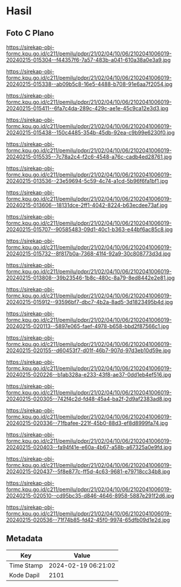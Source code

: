 # Hasil

## Foto C Plano

https://sirekap-obj-formc.kpu.go.id/c211/pemilu/pdpr/21/02/04/10/06/2102041006019-20240215-015304--f44357f6-7a57-483b-a041-610a38a0e3a9.jpg

https://sirekap-obj-formc.kpu.go.id/c211/pemilu/pdpr/21/02/04/10/06/2102041006019-20240215-015338--ab09b5c8-16e5-4488-b708-91e6aa7f2054.jpg

https://sirekap-obj-formc.kpu.go.id/c211/pemilu/pdpr/21/02/04/10/06/2102041006019-20240215-015411--6fa7c4da-289c-429c-ae1e-45c9ca12e3d3.jpg

https://sirekap-obj-formc.kpu.go.id/c211/pemilu/pdpr/21/02/04/10/06/2102041006019-20240215-015438--150c4485-354b-45db-92ea-c9b99e6230f0.jpg

https://sirekap-obj-formc.kpu.go.id/c211/pemilu/pdpr/21/02/04/10/06/2102041006019-20240215-015535--7c78a2c4-f2c6-4548-a76c-cadb4ed28761.jpg

https://sirekap-obj-formc.kpu.go.id/c211/pemilu/pdpr/21/02/04/10/06/2102041006019-20240215-013536--23e59694-5c59-4c74-a1cd-5b96f6fa1bf1.jpg

https://sirekap-obj-formc.kpu.go.id/c211/pemilu/pdpr/21/02/04/10/06/2102041006019-20240215-013606--18131dce-2ff1-4042-8224-b63ecdee73af.jpg

https://sirekap-obj-formc.kpu.go.id/c211/pemilu/pdpr/21/02/04/10/06/2102041006019-20240215-015707--90585483-09d1-40c1-b363-e44bf6ac85c8.jpg

https://sirekap-obj-formc.kpu.go.id/c211/pemilu/pdpr/21/02/04/10/06/2102041006019-20240215-015732--8f817b0a-7368-41f4-92a9-30c808773d3d.jpg

https://sirekap-obj-formc.kpu.go.id/c211/pemilu/pdpr/21/02/04/10/06/2102041006019-20240215-013808--39b23546-1b8c-480c-8a79-8ed8442e2e81.jpg

https://sirekap-obj-formc.kpu.go.id/c211/pemilu/pdpr/21/02/04/10/06/2102041006019-20240215-015912--93596bf7-dbc7-4b2a-8ad5-3d1823495b4d.jpg

https://sirekap-obj-formc.kpu.go.id/c211/pemilu/pdpr/21/02/04/10/06/2102041006019-20240215-020113--5897e065-faef-4978-b658-bbd2f87566c1.jpg

https://sirekap-obj-formc.kpu.go.id/c211/pemilu/pdpr/21/02/04/10/06/2102041006019-20240215-020155--d60453f7-d01f-46b7-907d-97d3eb10d59e.jpg

https://sirekap-obj-formc.kpu.go.id/c211/pemilu/pdpr/21/02/04/10/06/2102041006019-20240215-020226--b1ab328a-e233-43f8-ae37-0dd1eb4ef516.jpg

https://sirekap-obj-formc.kpu.go.id/c211/pemilu/pdpr/21/02/04/10/06/2102041006019-20240215-020305--742f4c2d-fd48-45a4-ba2f-2d9af2383ad8.jpg

https://sirekap-obj-formc.kpu.go.id/c211/pemilu/pdpr/21/02/04/10/06/2102041006019-20240215-020336--71fbafee-221f-45b0-88d3-ef8d8999fa74.jpg

https://sirekap-obj-formc.kpu.go.id/c211/pemilu/pdpr/21/02/04/10/06/2102041006019-20240215-020403--fa94f41e-e60a-4b67-a58b-a67325a0e9fd.jpg

https://sirekap-obj-formc.kpu.go.id/c211/pemilu/pdpr/21/02/04/10/06/2102041006019-20240215-020437--5f8e877c-ff5d-4c63-9681-e79718cc34b8.jpg

https://sirekap-obj-formc.kpu.go.id/c211/pemilu/pdpr/21/02/04/10/06/2102041006019-20240215-020510--cd95bc35-d846-4646-8958-5887e291f2d6.jpg

https://sirekap-obj-formc.kpu.go.id/c211/pemilu/pdpr/21/02/04/10/06/2102041006019-20240215-020536--71f74b85-fd42-45f0-9974-65dfb09d1e2d.jpg


## Metadata

| Key        | Value               |
| ---------- | ------------------- |
| Time Stamp | 2024-02-19 06:21:02 |
| Kode Dapil | 2101                |



